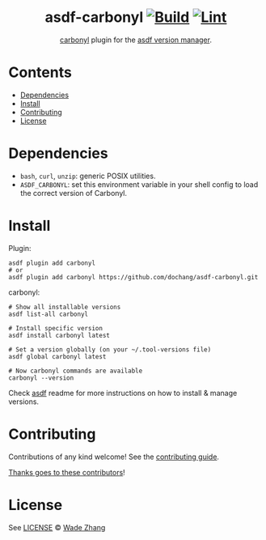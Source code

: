 <!-- markdownlint-disable MD041 -->
<div align="center">

# asdf-carbonyl [![Build](https://github.com/dochang/asdf-carbonyl/actions/workflows/build.yml/badge.svg)](https://github.com/dochang/asdf-carbonyl/actions/workflows/build.yml) [![Lint](https://github.com/dochang/asdf-carbonyl/actions/workflows/lint.yml/badge.svg)](https://github.com/dochang/asdf-carbonyl/actions/workflows/lint.yml)


[carbonyl](https://fathy.fr/carbonyl) plugin for the [asdf version manager](https://asdf-vm.com).

</div>

# Contents

- [Dependencies](#dependencies)
- [Install](#install)
- [Contributing](#contributing)
- [License](#license)

# Dependencies

- `bash`, `curl`, `unzip`: generic POSIX utilities.
- `ASDF_CARBONYL`: set this environment variable in your shell config to load the correct version of Carbonyl.

# Install

Plugin:

```shell
asdf plugin add carbonyl
# or
asdf plugin add carbonyl https://github.com/dochang/asdf-carbonyl.git
```

carbonyl:

```shell
# Show all installable versions
asdf list-all carbonyl

# Install specific version
asdf install carbonyl latest

# Set a version globally (on your ~/.tool-versions file)
asdf global carbonyl latest

# Now carbonyl commands are available
carbonyl --version
```

Check [asdf](https://github.com/asdf-vm/asdf) readme for more instructions on how to
install & manage versions.

# Contributing

Contributions of any kind welcome! See the [contributing guide](contributing.md).

[Thanks goes to these contributors](https://github.com/dochang/asdf-carbonyl/graphs/contributors)!

# License

See [LICENSE](LICENSE) © [Wade Zhang](https://github.com/dochang/)
